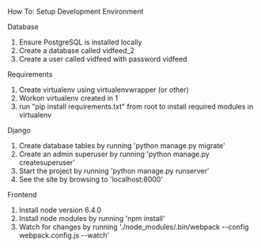 How To: Setup Development Environment

Database
1. Ensure PostgreSQL is installed locally
2. Create a database called vidfeed_2
3. Create a user called vidfeed with password vidfeed

Requirements
1. Create virtualenv using virtualenvwrapper (or other)
2. Workon virtualenv created in 1
3. run "pip install requirements.txt" from root to install required modules in virtualenv

Django
1. Create database tables by running 'python manage.py migrate'
2. Create an admin superuser by running 'python manage.py createsuperuser'
3. Start the project by running 'python manage.py runserver'
4. See the site by browsing to 'localhost:8000'

Frontend
1. Install node version 6.4.0
2. Install node modules by running 'npm install'
3. Watch for changes by running './node_modules/.bin/webpack --config webpack.config.js --watch'
